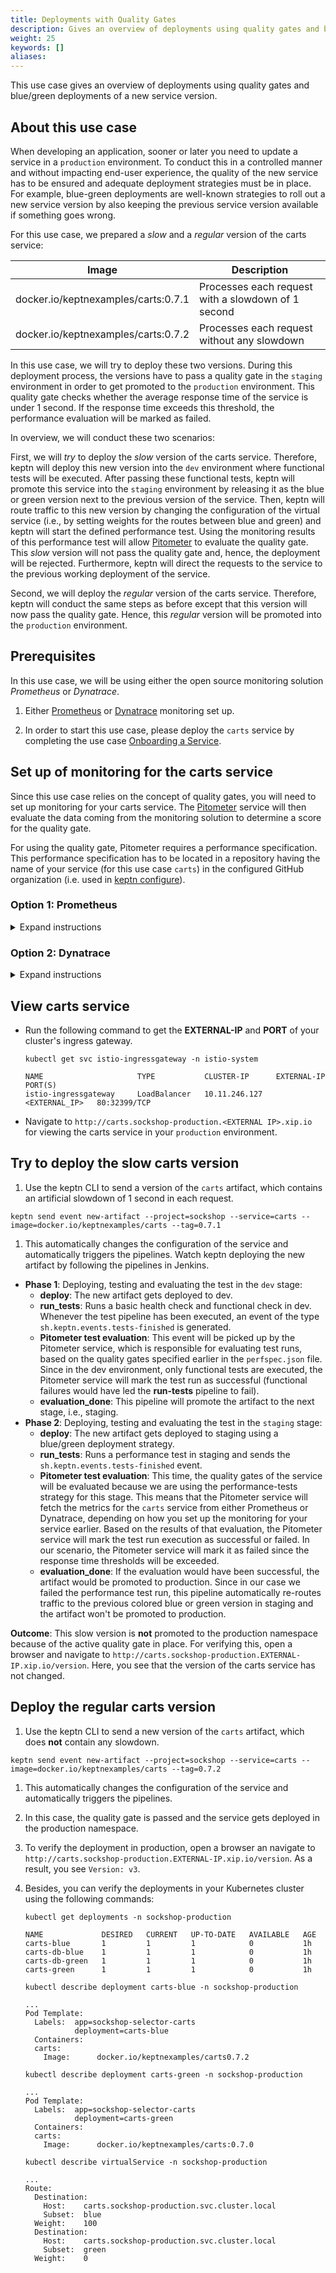 ```yaml
---
title: Deployments with Quality Gates
description: Gives an overview of deployments using quality gates and blue/green deployments of a new service version.
weight: 25
keywords: []
aliases:
---
```


This use case gives an overview of deployments using quality gates and blue/green deployments of a new service version.

## About this use case

When developing an application, sooner or later you need to update a service in a `production` environment. To conduct this in a controlled manner and without impacting end-user experience, the quality of the new service has to be ensured and adequate deployment strategies must be in place. For example, blue-green deployments are well-known strategies to roll out a new service version by also keeping the previous service version available if something goes wrong.

For this use case, we prepared a *slow* and a *regular* version of the carts service:

| Image                                 | Description                                        |
|---------------------------------------|----------------------------------------------------|
| docker.io/keptnexamples/carts:0.7.1   | Processes each request with a slowdown of 1 second |
| docker.io/keptnexamples/carts:0.7.2   | Processes each request without any slowdown        |

In this use case, we will try to deploy these two versions.
During this deployment process, the versions have to pass a quality gate
in the `staging` environment in order to get promoted to the `production` environment.
This quality gate checks whether the average response time of the service is under 1&nbsp;second. If the response time exceeds this threshold, the performance evaluation will be marked as failed.

In overview, we will conduct these two scenarios:

First, we will *try* to deploy the *slow* version of the carts service. Therefore, keptn will deploy this new version into the `dev` environment where functional tests will be executed. After passing these functional tests, keptn will promote this service into the `staging` environment by releasing it as the blue or green version next to the previous version of the service. Then, keptn will route traffic to this new version by changing the configuration of the virtual service (i.e., by setting weights for the routes between blue and green) and keptn will start the defined performance test. Using the monitoring results of this performance test will allow [Pitometer](https://github.com/keptn/pitometer) to evaluate the quality gate. This *slow* version will not pass the quality gate and, hence, the deployment will be rejected. Furthermore, keptn will direct the requests to the service to the previous working deployment of the service. 

Second, we will deploy the *regular* version of the carts service. Therefore, keptn will conduct the same steps as before except that this version will now pass the quality gate. Hence, this *regular* version will be promoted into the `production` environment.


## Prerequisites
In this use case, we will be using either the open source monitoring solution *Prometheus* or *Dynatrace*.

1. Either [Prometheus](../../monitoring/prometheus) or [Dynatrace](../../monitoring/dynatrace) monitoring set up.

1. In order to start this use case, please deploy the `carts` service by completing the use case [Onboarding a Service](../onboard-carts-service/).

## Set up of monitoring for the carts service
Since this use case relies on the concept of quality gates, you will need to set up monitoring for your carts service.
The [Pitometer](https://github.com/keptn/pitometer) service will then evaluate the data coming from the monitoring solution to determine a score for the quality gate.

For using the quality gate, Pitometer requires a performance specification.
This performance specification has to be located in a repository having the name of 
your service (for this use case `carts`) in the configured GitHub organization (i.e. used in [keptn configure](../../reference/cli/#keptn-configure)).


### Option 1: Prometheus
<details><summary>Expand instructions</summary>
<p>
Please make sure you have followed the instructions for setting up [Prometheus](../../monitoring/prometheus).

To set up the quality gates for the carts service, please navigate to the `perfspec` folder of your carts service. This folder contains files defining the quality gate that will be evaluated against Prometheus. 

1. Make sure you are in the `carts` folder.
1. Rename the file `perfspec_prometheus.json` to `perfspec.json`. 
1. Commit and push the file.

  ```console
  git add .
  git commit -m "use prometheus perfspec"
  git push
  ```

Now, you have quality gates in place, which will check whether the average response time of the service is under 1&nbsp;second.
 </p>
</details>

### Option 2: Dynatrace
<details><summary>Expand instructions</summary>
<p>
Please make sure you have followed the instructions for setting up [Dynatrace](../../monitoring/dynatrace).

To set up the quality gates for the carts service, please navigate to the `perfspec` folder of your carts service. This file contains the quality gate that will be evaluated against Dynatrace. 

1. Make sure you are in the `carts` folder.
1. Rename the file `perfspec_dynatrace.json` to `perfspec.json`. 
1. Commit and push the file.

  ```console
  git add .
  git commit -m "use dynatrace perfspec"
  git push
  ```

Now, you have quality gates in place, which will check whether the average response time of the service is under 1&nbsp;second.
</p>
</details>



## View carts service

- Run the following command to get the **EXTERNAL-IP** and **PORT** of your cluster's ingress gateway.
    
  ```console    
  kubectl get svc istio-ingressgateway -n istio-system
  ```

  ```console
  NAME                     TYPE           CLUSTER-IP      EXTERNAL-IP      PORT(S)
  istio-ingressgateway     LoadBalancer   10.11.246.127   <EXTERNAL_IP>   80:32399/TCP 
  ```

- Navigate to `http://carts.sockshop-production.<EXTERNAL IP>.xip.io` for viewing the carts service in your `production` environment. 


## Try to deploy the slow carts version

1. Use the keptn CLI to send a version of the `carts` artifact, which contains an artificial
slowdown of 1 second in each request. 
  ```console
  keptn send event new-artifact --project=sockshop --service=carts --image=docker.io/keptnexamples/carts --tag=0.7.1
  ```

1. This automatically changes the configuration of the service and automatically triggers the pipelines. Watch keptn deploying the new artifact by following the pipelines in Jenkins.
  * **Phase 1**: Deploying, testing and evaluating the test in the `dev` stage:
      * **deploy**: The new artifact gets deployed to dev.
      * **run_tests**: Runs a basic health check and functional check in dev. Whenever the test pipeline has been executed, an event of the type `sh.keptn.events.tests-finished` is generated. 
      * **Pitometer test evaluation**: This event will be picked up by the Pitometer service, which is responsible for evaluating test runs, based on the quality gates specified earlier in the `perfspec.json` file. Since in the dev environment, only functional tests are executed, the Pitometer service will mark the test run as successful (functional failures would have led the **run-tests** pipeline to fail).
      * **evaluation_done**: This pipeline will promote the artifact to the next stage, i.e., staging.
  * **Phase 2**: Deploying, testing and evaluating the test in the `staging` stage:
      * **deploy**: The new artifact gets deployed to staging using a blue/green deployment strategy.
      * **run_tests**: Runs a performance test in staging and sends the `sh.keptn.events.tests-finished` event.
      * **Pitometer test evaluation**: This time, the quality gates of the service will be evaluated because we are using the performance-tests strategy for this stage. This means that the Pitometer service will fetch the metrics for the `carts` service from either Prometheus or Dynatrace, depending on how you set up the monitoring for your service earlier. Based on the results of that evaluation, the Pitometer service will mark the test run execution as successful or failed. In our scenario, the Pitometer service will mark it as failed since the response time thresholds will be exceeded.
      * **evaluation_done**:  If the evaluation would have been successful, the artifact would be promoted to production. Since in our case we failed the performance test run, this pipeline automatically re-routes traffic to the previous colored blue or green version in staging and the artifact won't be promoted to production.
      
  **Outcome**: This slow version is **not** promoted to the production namespace because of the active quality gate in place.
For verifying this, open a browser and navigate to `http://carts.sockshop-production.EXTERNAL-IP.xip.io/version`.
Here, you see that the version of the carts service has not changed.

## Deploy the regular carts version

1. Use the keptn CLI to send a new version of the `carts` artifact, which does **not** contain any slowdown.
  ```console
  keptn send event new-artifact --project=sockshop --service=carts --image=docker.io/keptnexamples/carts --tag=0.7.2
  ```

1. This automatically changes the configuration of the service and automatically triggers the pipelines.

1. In this case, the quality gate is passed and the service gets deployed in the production namespace. 

1. To verify the deployment in production, open a browser an navigate to `http://carts.sockshop-production.EXTERNAL-IP.xip.io/version`. As a result, you see `Version: v3`.

1. Besides, you can verify the deployments in your Kubernetes cluster using the following commands: 

    ```console
    kubectl get deployments -n sockshop-production
    ``` 

    ```console
    NAME             DESIRED   CURRENT   UP-TO-DATE   AVAILABLE   AGE
    carts-blue       1         1         1            0           1h
    carts-db-blue    1         1         1            0           1h
    carts-db-green   1         1         1            0           1h
    carts-green      1         1         1            0           1h
    ```

    ```console
    kubectl describe deployment carts-blue -n sockshop-production
    ``` 
    
    ```console
    ...
    Pod Template:
      Labels:  app=sockshop-selector-carts
               deployment=carts-blue
      Containers:
      carts:
        Image:      docker.io/keptnexamples/carts0.7.2
    ```

    ```console
    kubectl describe deployment carts-green -n sockshop-production
    ``` 
    
    ```console
    ...
    Pod Template:
      Labels:  app=sockshop-selector-carts
               deployment=carts-green
      Containers:
      carts:
        Image:      docker.io/keptnexamples/carts:0.7.0
    ```

    ```console
    kubectl describe virtualService -n sockshop-production
    ``` 
    
    ```console   
    ...
    Route:
      Destination:
        Host:    carts.sockshop-production.svc.cluster.local
        Subset:  blue
      Weight:    100
      Destination:
        Host:    carts.sockshop-production.svc.cluster.local
        Subset:  green
      Weight:    0
    ```
